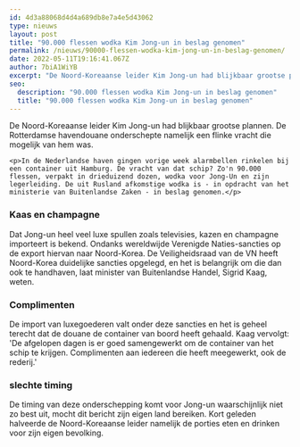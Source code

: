 ```yaml
---
id: 4d3a88068d4d4a689db8e7a4e5d43062
type: nieuws
layout: post
title: "90.000 flessen wodka Kim Jong-un in beslag genomen"
permalink: /nieuws/90000-flessen-wodka-kim-jong-un-in-beslag-genomen/
date: 2022-05-11T19:16:41.067Z
author: 7biA1WiYB
excerpt: "De Noord-Koreaanse leider Kim Jong-un had blijkbaar grootse plannen. De Rotterdamse havendouane onderschepte namelijk een flinke vracht die mogelijk van hem was.  "
seo:
  description: "90.000 flessen wodka Kim Jong-un in beslag genomen"
  title: "90.000 flessen wodka Kim Jong-un in beslag genomen"
---
```

De Noord-Koreaanse leider Kim Jong-un had blijkbaar grootse plannen. De Rotterdamse havendouane onderschepte namelijk een flinke vracht die mogelijk van hem was.  

    <p>In de Nederlandse haven gingen vorige week alarmbellen rinkelen bij een container uit Hamburg. De vracht van dat schip? Zo'n 90.000 flessen, verpakt in drieduizend dozen, wodka voor Jong-Un en zijn legerleiding. De uit Rusland afkomstige wodka is - in opdracht van het ministerie van Buitenlandse Zaken - in beslag genomen.</p>
<h3>Kaas en champagne</h3>
<p>Dat Jong-un heel veel luxe spullen zoals televisies, kazen en champagne importeert is bekend. Ondanks wereldwijde Verenigde Naties-sancties op de export hiervan naar Noord-Korea. De Veiligheidsraad van de VN heeft Noord-Korea duidelijke sancties opgelegd, en het is belangrijk om die dan ook te handhaven, laat minister van Buitenlandse Handel, Sigrid Kaag, weten.</p>
<h3>Complimenten</h3>
<p>De import van luxegoederen valt onder deze sancties en het is geheel terecht dat de douane de container van boord heeft gehaald. Kaag vervolgt: 'De afgelopen dagen is er goed samengewerkt om de container van het schip te krijgen. Complimenten aan iedereen die heeft meegewerkt, ook de rederij.'</p>
<h3>slechte timing</h3>
<p>De timing van deze onderschepping komt voor Jong-un waarschijnlijk niet zo best uit, mocht dit bericht zijn eigen land bereiken. Kort geleden halveerde de Noord-Koreaanse leider namelijk de porties eten en drinken voor zijn eigen bevolking.</p>  
